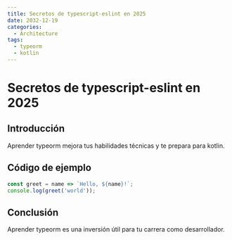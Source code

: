 ```yaml
---
title: Secretos de typescript-eslint en 2025
date: 2032-12-19
categories:
  - Architecture
tags:
  - typeorm
  - kotlin
---
```


# Secretos de typescript-eslint en 2025

## Introducción

Aprender typeorm mejora tus habilidades técnicas y te prepara para kotlin.

## Código de ejemplo

```javascript
const greet = name => `Hello, ${name}!`;
console.log(greet('world'));
```

## Conclusión

Aprender typeorm es una inversión útil para tu carrera como desarrollador.
